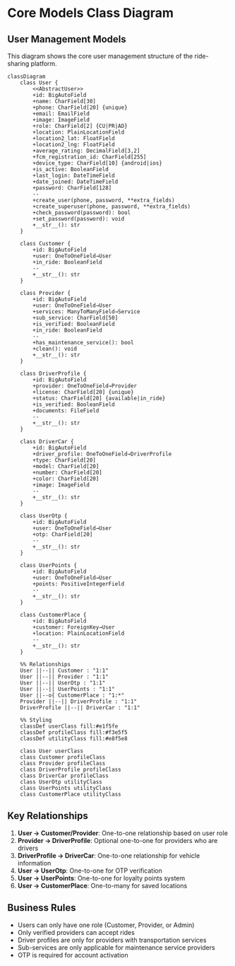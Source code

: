 # Core Models Class Diagram

## User Management Models

This diagram shows the core user management structure of the ride-sharing platform.

```mermaid
classDiagram
    class User {
        <<AbstractUser>>
        +id: BigAutoField
        +name: CharField[30]
        +phone: CharField[20] {unique}
        +email: EmailField
        +image: ImageField
        +role: CharField[2] {CU|PR|AD}
        +location: PlainLocationField
        +location2_lat: FloatField
        +location2_lng: FloatField
        +average_rating: DecimalField[3,2]
        +fcm_registration_id: CharField[255]
        +device_type: CharField[10] {android|ios}
        +is_active: BooleanField
        +last_login: DateTimeField
        +date_joined: DateTimeField
        +password: CharField[128]
        --
        +create_user(phone, password, **extra_fields)
        +create_superuser(phone, password, **extra_fields)
        +check_password(password): bool
        +set_password(password): void
        +__str__(): str
    }

    class Customer {
        +id: BigAutoField
        +user: OneToOneField→User
        +in_ride: BooleanField
        --
        +__str__(): str
    }

    class Provider {
        +id: BigAutoField
        +user: OneToOneField→User
        +services: ManyToManyField→Service
        +sub_service: CharField[50]
        +is_verified: BooleanField
        +in_ride: BooleanField
        --
        +has_maintenance_service(): bool
        +clean(): void
        +__str__(): str
    }

    class DriverProfile {
        +id: BigAutoField
        +provider: OneToOneField→Provider
        +license: CharField[20] {unique}
        +status: CharField[20] {available|in_ride}
        +is_verified: BooleanField
        +documents: FileField
        --
        +__str__(): str
    }

    class DriverCar {
        +id: BigAutoField
        +driver_profile: OneToOneField→DriverProfile
        +type: CharField[20]
        +model: CharField[20]
        +number: CharField[20]
        +color: CharField[20]
        +image: ImageField
        --
        +__str__(): str
    }

    class UserOtp {
        +id: BigAutoField
        +user: OneToOneField→User
        +otp: CharField[20]
        --
        +__str__(): str
    }

    class UserPoints {
        +id: BigAutoField
        +user: OneToOneField→User
        +points: PositiveIntegerField
        --
        +__str__(): str
    }

    class CustomerPlace {
        +id: BigAutoField
        +customer: ForeignKey→User
        +location: PlainLocationField
        --
        +__str__(): str
    }

    %% Relationships
    User ||--|| Customer : "1:1"
    User ||--|| Provider : "1:1"
    User ||--|| UserOtp : "1:1"
    User ||--|| UserPoints : "1:1"
    User ||--o{ CustomerPlace : "1:*"
    Provider ||--|| DriverProfile : "1:1"
    DriverProfile ||--|| DriverCar : "1:1"

    %% Styling
    classDef userClass fill:#e1f5fe
    classDef profileClass fill:#f3e5f5
    classDef utilityClass fill:#e8f5e8

    class User userClass
    class Customer profileClass
    class Provider profileClass
    class DriverProfile profileClass
    class DriverCar profileClass
    class UserOtp utilityClass
    class UserPoints utilityClass
    class CustomerPlace utilityClass
```

## Key Relationships

1. **User → Customer/Provider**: One-to-one relationship based on user role
2. **Provider → DriverProfile**: Optional one-to-one for providers who are drivers
3. **DriverProfile → DriverCar**: One-to-one relationship for vehicle information
4. **User → UserOtp**: One-to-one for OTP verification
5. **User → UserPoints**: One-to-one for loyalty points system
6. **User → CustomerPlace**: One-to-many for saved locations

## Business Rules

- Users can only have one role (Customer, Provider, or Admin)
- Only verified providers can accept rides
- Driver profiles are only for providers with transportation services
- Sub-services are only applicable for maintenance service providers
- OTP is required for account activation